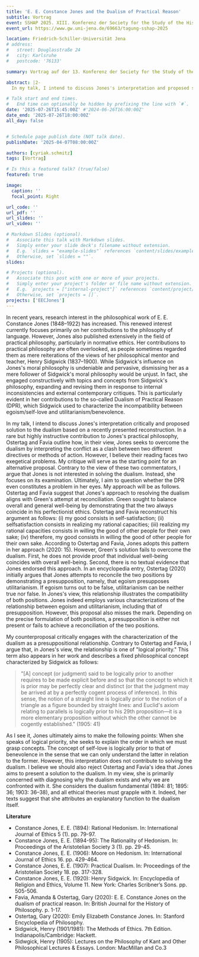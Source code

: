 ```yaml
---
title: 'E. E. Constance Jones and the Dualism of Practical Reason'
subtitle: Vortrag
event: SSHAP 2025. XIII. Konferenz der Society for the Study of the History of Analytical Philosophy (SSHAP)
event_url: https://www.gw.uni-jena.de/69663/tagung-sshap-2025

location: Friedrich-Schiller-Universität Jena
# address:
#   street: Douglasstraße 24
#   city: Karlsruhe
#   postcode: '76133'

summary: Vortrag auf der 13. Konferenz der Society for the Study of the History of Analytical Philosophy (SSHAP)

abstract: |2- 
  In my talk, I intend to discuss Jones's interpretation and proposed solution to the Dualism of Practical Reason (DPR) based on a recently presented reconstruction. In a rare but highly instructive contribution to Jones's practical philosophy, Ostertag and Favia outline how, in their view, Jones seeks to overcome the dualism by interpreting the conflict as a clash between two different directives or methods of action. However, I believe their reading faces two exegetical problems. My critique will serve as the starting point for an alternative proposal. Contrary to the view of these two commentators, I argue that Jones is not interested in solving the dualism. Instead, she focuses on its examination. Ultimately, I aim to question whether the DPR even constitutes a problem in her eyes.

# Talk start and end times.
#   End time can optionally be hidden by prefixing the line with `#`.
date: '2025-07-26T15:45:00Z' #'2024-06-26T16:00:00Z'
date_end: '2025-07-26T18:00:00Z'
all_day: false


# Schedule page publish date (NOT talk date).
publishDate: '2025-04-07T08:00:00Z'

authors: [cyriak.schmitz]
tags: [Vortrag]

# Is this a featured talk? (true/false)
featured: true

image:
  caption: ''
  focal_point: Right

url_code: ''
url_pdf: ''
url_slides: ''
url_video: ''

# Markdown Slides (optional).
#   Associate this talk with Markdown slides.
#   Simply enter your slide deck's filename without extension.
#   E.g. `slides = "example-slides"` references `content/slides/example-slides.md`.
#   Otherwise, set `slides = ""`.
slides:

# Projects (optional).
#   Associate this post with one or more of your projects.
#   Simply enter your project's folder or file name without extension.
#   E.g. `projects = ["internal-project"]` references `content/project/deep-learning/index.md`.
#   Otherwise, set `projects = []`.
projects: ['EECJones']
---
```


In recent years, research interest in the philosophical work of E. E. Constance Jones (1848–1922) has increased. This renewed interest currently focuses primarily on her contributions to the philosophy of language. However, Jones also published extensively in the field of practical philosophy, particularly in normative ethics. Her contributions to practical philosophy are often overlooked, as people sometimes regarded them as mere reiterations of the views of her philosophical mentor and teacher, Henry Sidgwick (1837–1900). While Sidgwick's influence on Jones's moral philosophy is undeniable and pervasive, dismissing her as a mere follower of Sidgwick's moral philosophy would be unjust. In fact, she engaged constructively with topics and concepts from Sidgwick's philosophy, expanding and revising them in response to internal inconsistencies and external contemporary critiques. This is particularly evident in her contributions to the so-called Dualism of Practical Reason (DPR), which Sidgwick used to characterize the incompatibility between egoism/self-love and utilitarianism/benevolence.

In my talk, I intend to discuss Jones's interpretation critically and proposed solution to the dualism based on a recently presented reconstruction. In a rare but highly instructive contribution to Jones's practical philosophy, Ostertag and Favia outline how, in their view, Jones seeks to overcome the dualism by interpreting the conflict as a clash between two different directives or methods of action. However, I believe their reading faces two exegetical problems. My critique will serve as the starting point for an alternative proposal. Contrary to the view of these two commentators, I argue that Jones is not interested in solving the dualism. Instead, she focuses on its examination. Ultimately, I aim to question whether the DPR even constitutes a problem in her eyes. My approach will be as follows. Ostertag and Favia suggest that Jones's approach to resolving the dualism aligns with Green's attempt at reconciliation. Green sought to balance overall and general well-being by demonstrating that the two always coincide in his perfectionist ethics. Ostertag and Favia reconstruct his argument as follows: (i) my good consists in self-satisfaction; (ii) selfsatisfaction consists in realizing my rational capacities; (iii) realizing my rational capacities consists in willing the good of other people for their own sake; (iv) therefore, my good consists in willing the good of other people for their own sake. According to Ostertag and Favia, Jones adopts this pattern in her approach (2020: 15). However, Green's solution fails to overcome the dualism. First, he does not provide proof that individual well-being coincides with overall well-being. Second, there is no textual evidence that Jones endorsed this approach. In an encyclopedia entry, Ostertag (2020) initially argues that Jones attempts to reconcile the two positions by demonstrating a presupposition, namely, that egoism presupposes utilitarianism. If egoism turns out to be false, utilitarianism can be neither true nor false. In Jones's view, this relationship illustrates the compatibility of both positions. Jones indeed employs various characterizations of the relationship between egoism and utilitarianism, including that of presupposition. However, this proposal also misses the mark. Depending on the precise formulation of both positions, a presupposition is either not present or fails to achieve a reconciliation of the two positions.

My counterproposal critically engages with the characterization of the dualism as a presuppositional relationship. Contrary to Ostertag and Favia, I argue that, in Jones's view, the relationship is one of "logical priority." This term also appears in her work and describes a fixed philosophical concept characterized by Sidgwick as follows:

> "[A] concept (or judgment) said to be logically prior to another requires to be made explicit before and so that the concept to which it is prior may be perfectly clear and distinct (or that the judgment may be arrived at by a perfectly cogent process of inference). In this sense, the notion of a straight line is logically prior to the notion of a triangle as a figure bounded by straight lines: and Euclid's axiom relating to parallels is logically prior to his 29th proposition—it is a more elementary proposition without which the other cannot be cogently established." (1905: 41)

As I see it, Jones ultimately aims to make the following points: When she speaks of logical priority, she seeks to explain the order in which we must grasp concepts. The concept of self-love is logically prior to that of benevolence in the sense that we can only understand the latter in relation to the former. However, this interpretation does not contribute to solving the dualism. I believe we should also reject Ostertag and Favia's idea that Jones aims to present a solution to the dualism. In my view, she is primarily concerned with diagnosing why the dualism exists and why we are confronted with it. She considers the dualism fundamental (1894: 81; 1895: 36; 1903: 36–38), and all ethical theories must grapple with it. Indeed, her texts suggest that she attributes an explanatory function to the dualism itself.


**Literature**

  - Constance Jones, E. E. (1894): Rational Hedonism. In: International Journal of Ethics 5 (1). pp. 79-97.
  - Constance Jones, E. E. (1894-95): The Rationality of Hedonism. In: Proceedings of the Aristotelian Society 3 (1). pp. 29-45.
  - Constance Jones, E. E. (1906): Moore on Hedonism. In: International Journal of Ethics 16. pp. 429-464.
  - Constance Jones, E. E. (1907): Practical Dualism. In: Proceedings of the Aristotelian Society 18. pp. 317-328.
  - Constance Jones, E. E. (1920): Henry Sidgwick. In: Encyclopedia of Religion and Ethics, Volume 11. New York: Charles Scribner’s Sons. pp. 505-506.
  - Favia, Amanda & Ostertag, Gary (2020): E. E. Constance Jones on the dualism of practical reason. In: British Journal for the History of Philosophy. p. 1-17.
  - Ostertag, Gary (2020): Emily Elizabeth Constance Jones. In: Stanford Encyclopedia of Philosophy.
  - Sidgwick, Henry (1901/1981): The Methods of Ethics. 7th Edition. Indianapolis/Cambridge: Hackett.
  - Sidwgick, Henry (1905): Lectures on the Philosophy of Kant and Other Philosophical Lectures & Essays. London: MacMillan and Co.3
